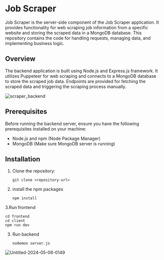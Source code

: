 
# Job Scraper

Job Scraper is the server-side component of the Job Scraper application. It provides functionality for web scraping job information from a specific website and storing the scraped data in a MongoDB database. This repository contains the code for handling requests, managing data, and implementing business logic.

## Overview

The backend application is built using Node.js and Express.js framework. It utilizes Puppeteer for web scraping and connects to a MongoDB database to store the scraped job data. Endpoints are provided for fetching the scraped data and triggering the scraping process manually.

![scraper_backend](https://github.com/sunnykumar26/job_scraper/assets/113859373/135369bd-f58f-4792-8567-26613d67b705)
## Prerequisites

Before running the backend server, ensure you have the following prerequisites installed on your machine:

- Node.js and npm (Node Package Manager)
- MongoDB (Make sure MongoDB server is running)

## Installation

1. Clone the repository:

   ```
   git clone <repository-url>
   ```
2. install the npm packages
   ```
   npm install
   ```
3.Run frontend
   ```
   cd frontend
   cd client
   npm run dev
   ```
3. Run backend
   ```
   nodemon server.js
   ```


![Untitled-2024-05-06-0149](https://github.com/sunnykumar26/job_scraper/assets/113859373/0f21a770-32e5-4d88-99d8-2fb35a146c43)
